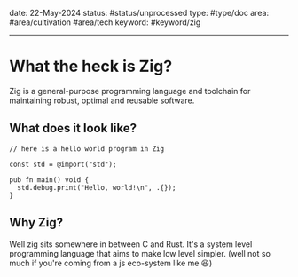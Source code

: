 
date: 22-May-2024
status: #status/unprocessed 
type: #type/doc 
area: #area/cultivation #area/tech 
keyword: #keyword/zig 

---

# What the heck is Zig?

Zig is a general-purpose programming language and toolchain for maintaining robust, optimal and reusable software.

## What does it look like?

```zig
// here is a hello world program in Zig

const std = @import("std"); 

pub fn main() void {
  std.debug.print("Hello, world!\n", .{}); 
}
```

## Why Zig?

Well zig sits somewhere in between C and Rust. It's a system level programming language that aims to make low level simpler. (well not so much if you're coming from a js eco-system like me 😆)
